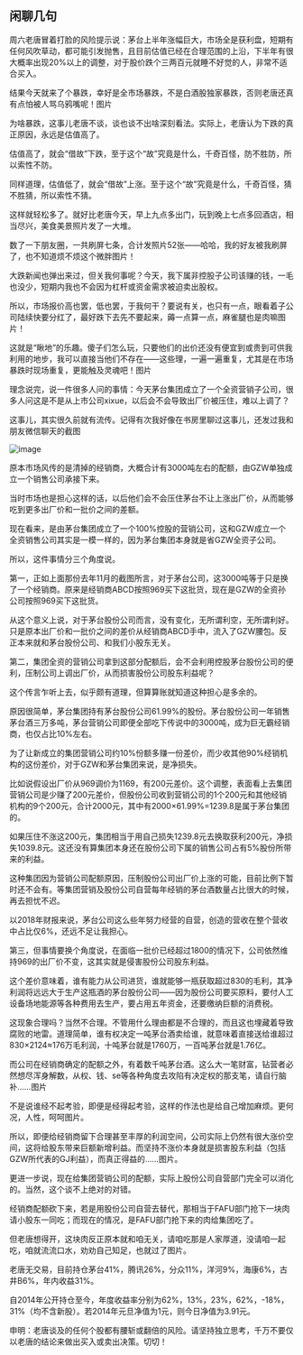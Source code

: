 ## 闲聊几句
周六老唐冒着打脸的风险提示说：茅台上半年涨幅巨大，市场全是获利盘，短期有任何风吹草动，都可能引发抛售，且目前估值已经在合理范围的上沿，下半年有很大概率出现20%以上的调整，对于股价跌个三两百元就睡不好觉的人，非常不适合买入。 

结果今天就来了个暴跌，幸好是全市场暴跌，不是白酒股独家暴跌，否则老唐还真有点怕被人骂乌鸦嘴呢！图片 

为啥暴跌，这事儿老唐不谈，谈也谈不出啥深刻看法。实际上，老唐认为下跌的真正原因，永远是估值高了。

估值高了，就会“借故”下跌，至于这个“故”究竟是什么，千奇百怪，防不胜防，所以索性不防。

同样道理，估值低了，就会“借故”上涨。至于这个“故”究竟是什么，千奇百怪，猜不胜猜，所以索性不猜。 

这样就轻松多了。就好比老唐今天，早上九点多出门，玩到晚上七点多回酒店，相当尽兴，美食美景照片发了一大堆。

数了一下朋友圈，一共刷屏七条，合计发照片52张——哈哈，我的好友被我刷屏了，也不知道烦不烦这个微胖图片！ 

大跌新闻也弹出来过，但关我何事呢？今天，我下属非控股子公司该赚的钱，一毛也没少，短期内我也不会因为杠杆或资金需求被迫卖出股权。

所以，市场报价高也罢，低也罢，于我何干？要说有关，也只有一点，眼看着子公司陆续快要分红了，最好跌下去先不要起来，薅一点算一点，麻雀腿也是肉嘛图片！ 

这就是“瞅地”的乐趣。傻子们怎么玩，只要他们的出价还没有便宜到或贵到可供我利用的地步，我可以直接当他们不存在——这些理，一遍一遍重复，尤其是在市场暴跌时现场重复，更能触及灵魂吧！图片


理念说完，说一件很多人问的事情：今天茅台集团成立了一个全资营销子公司，很多人问这是不是从上市公司xixue，以后会不会导致出厂价被压住，难以上调了？ 

这事儿，其实很久前就有流传。记得有次我好像在书房里聊过这事儿，还发过我和朋友微信聊天的截图

![image](https://github.com/fengyumozhu/tsf/assets/6201828/da015e43-f239-4b24-b425-73352913ac96)


原本市场风传的是清掉的经销商，大概合计有3000吨左右的配额，由GZW单独成立一个销售公司承接下来。

当时市场也是担心这样的话，以后他们会不会压住茅台不让上涨出厂价，从而能够吃到更多出厂价和一批价之间的差额。 

现在看来，是由茅台集团成立了一个100%控股的营销公司，这和GZW成立一个全资销售公司其实是一模一样的，因为茅台集团本身就是省GZW全资子公司。 

所以，这件事情分三个角度说。 

第一，正如上面那份去年11月的截图所言，对于茅台公司，这3000吨等于只是换了一个经销商。原来是经销商ABCD按照969买下这批货，现在是GZW的全资孙公司按照969买下这批货。 

从这个意义上说，对于茅台股份公司而言，没有变化，无所谓利空，无所谓利好。只是原本出厂价和一批价之间的差价从经销商ABCD手中，流入了GZW腰包。反正本来就和茅台股份公司、和我们小股东无关。 

第二，集团全资的营销公司拿到这部分配额后，会不会利用控股茅台股份公司的便利，压制公司上调出厂价，从而损害股份公司股东利益呢？

这个传言乍听上去，似乎颇有道理，但算算账就知道这种担心是多余的。 

原因很简单，茅台集团持有茅台股份公司61.99%的股份。茅台股份公司一年销售茅台酒三万多吨，茅台营销公司即便全部吃下传说中的3000吨，成为巨无霸经销商，也仅占比10%左右。 

为了让新成立的集团营销公司约10%份额多赚一份差价，而少收其他90%经销机构的这份差价，对于GZW和茅台集团来说，是净损失。 

比如说假设出厂价从969调价为1169，有200元差价。这个调整，表面看上去集团营销公司是少赚了200元差价，但股份公司收到营销公司的1个200元和其他经销机构的9个200元，合计2000元，其中有2000×61.99%=1239.8是属于茅台集团的。 

如果压住不涨这200元，集团相当于用自己损失1239.8元去换取获利200元，净损失1039.8元。这还没有算集团本身还在股份公司下属的销售公司占有5%股份所带来的利益。 

这种集团因为营销公司配额原因，压制股份公司出厂价上涨的可能，目前比例下暂时还不会有。等集团营销及股份公司自营每年经销的茅台酒数量占比很大的时候，再去担忧不迟。

以2018年财报来说，茅台公司这么些年努力经营的自营，创造的营收在整个营收中占比仅6%，还远不足让我担心。 

第三，但事情要换个角度说，在面临一批价已经超过1800的情况下，公司依然维持969的出厂价不变，这其实就是侵害股份公司股东利益。

这个差价意味着，谁有能力从公司进货，谁就能够一瓶获取超过830的毛利，其净利润将远远大于生产这瓶酒的茅台股份公司——因为股份公司要买原料，要付人工设备场地能源等各种费用去生产，要占用五年资金，还要缴纳巨额的消费税。 

这现象合理吗？当然不合理。不管用什么理由都是不合理的，而且这也埋藏着导致腐败的地雷。道理简单，谁有权决定一吨茅台酒卖给谁，就意味着直接送给谁超过830×2124≈176万毛利润，十吨茅台就是1760万，一百吨茅台就是1.76亿。

而公司在经销商确定的配额之外，有着数千吨茅台酒。这么大一笔财富，钻营者必然想尽浑身解数，从权、钱、se等各种角度去攻陷有决定权的那支笔，请自行脑补……图片 

不是说谁经不起考验，即便是经得起考验，这样的作法也是给自己增加麻烦。更何况，人性，呵呵图片。 

所以，即便给经销商留下合理甚至丰厚的利润空间，公司实际上仍然有很大涨价空间，这将给股东带来巨额新增利益。而坚持不涨价本身就是损害股东利益（包括GZW所代表的GJ利益），而真正得益的……图片。 

更进一步说，现在给集团营销公司的配额，实际上股份公司自营部门完全可以消化的。当然，这个谈不上绝对的对错。

经销商配额砍下来，若是用股份公司自营去替代，那相当于FAFU部门抢下一块肉请小股东一同吃；而现在的情况，是FAFU部门抢下来的肉给集团吃了。

但老唐想得开，这块肉反正原本就和咱无关，请咱吃那是人家厚道，没请咱一起吃，咱就流流口水，劝劝自己知足，也就过了图片。 

老唐无交易，目前持仓茅台41%，腾讯26%，分众11%，洋河9%，海康6%，古井B6%，年内收益31%。

自2014年公开持仓至今，年度收益率分别为62%，13%，23%，62%，-18%，31%（均不含新股）。若2014年元旦净值为1元，则今日净值为3.91元。

申明：老唐谈及的任何个股都有腰斩或翻倍的风险。请坚持独立思考，千万不要仅以老唐的结论来做出买入或卖出决策。切切！
